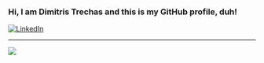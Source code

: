 ### Hi, I am Dimitris Trechas and this is my GitHub profile, duh!

[![LinkedIn](https://img.shields.io/badge/LinkedIn-%230077B5.svg?logo=linkedin&logoColor=white)](https://linkedin.com/in/dimitristrechas)

---

![](https://github-readme-stats.vercel.app/api/top-langs/?username=dimitristrechas&theme=dracula&hide_border=true&include_all_commits=true&count_private=true&layout=compact)
